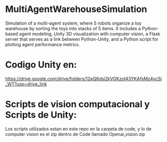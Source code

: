# MultiAgentWarehouseSimulation
Simulation of a multi-agent system, where 5 robots organize a toy warehouse by sorting the toys into stacks of 5 items. It includes a Python-based agent modeling, Unity 3D visualization with computer vision, a Flask server that serves as a link between Python-Unity, and a Python script for plotting agent performance metrics.

# Codigo Unity en: 
https://drive.google.com/drive/folders/12eQ6dsi2kVGKzoI43YKAfsMz4vcSi_WT?usp=drive_link

# Scripts de vision computacional y  Scripts de Unity:
Los scripts utilizados estan en este repo en la carpeta de code, y lo de computer vision es el zip dentro de Code llamado Openai_vision.zip
